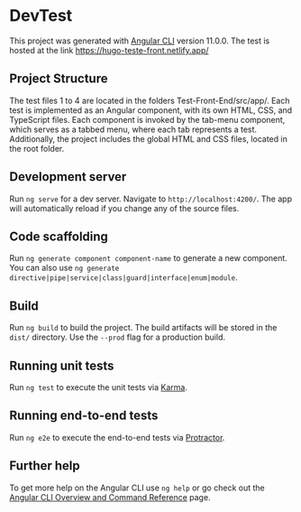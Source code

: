 # DevTest

This project was generated with [Angular CLI](https://github.com/angular/angular-cli) version 11.0.0.
The test is hosted at the link https://hugo-teste-front.netlify.app/

## Project Structure

The test files 1 to 4 are located in the folders Test-Front-End/src/app/. Each test is implemented as an Angular component, with its own HTML, CSS, and TypeScript files. Each component is invoked by the tab-menu component, which serves as a tabbed menu, where each tab represents a test. Additionally, the project includes the global HTML and CSS files, located in the root folder.

## Development server

Run `ng serve` for a dev server. Navigate to `http://localhost:4200/`. The app will automatically reload if you change any of the source files.

## Code scaffolding

Run `ng generate component component-name` to generate a new component. You can also use `ng generate directive|pipe|service|class|guard|interface|enum|module`.

## Build

Run `ng build` to build the project. The build artifacts will be stored in the `dist/` directory. Use the `--prod` flag for a production build.

## Running unit tests

Run `ng test` to execute the unit tests via [Karma](https://karma-runner.github.io).

## Running end-to-end tests

Run `ng e2e` to execute the end-to-end tests via [Protractor](http://www.protractortest.org/).

## Further help

To get more help on the Angular CLI use `ng help` or go check out the [Angular CLI Overview and Command Reference](https://angular.io/cli) page.
